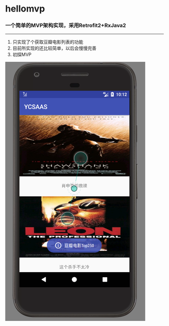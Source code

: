 # hellomvp
### 一个简单的MVP架构实现，采用Retrofit2+RxJava2
---
1. 只实现了个获取豆瓣电影列表的功能
1. 目前所实现的还比较简单，以后会慢慢完善
1. 初探MVP

![](https://github.com/piscessu/hellomvp/blob/master/file/pic.png)
